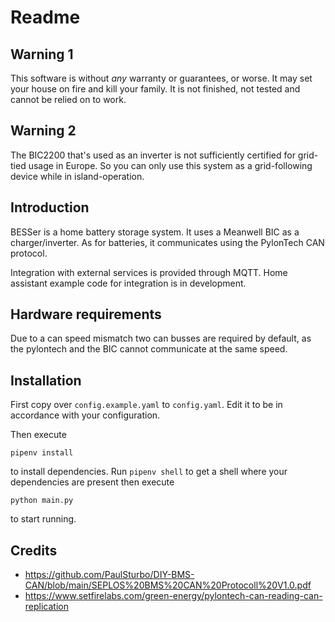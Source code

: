 Readme
======
Warning 1
---------
This software is without *any* warranty or guarantees, or worse. It may set your house on fire and kill your family. It is not finished, not tested and cannot be relied on to work.

Warning 2
---------
The BIC2200 that's used as an inverter is not sufficiently certified for grid-tied usage in Europe. So you can only use this system as a grid-following device while in island-operation.

Introduction
------------
BESSer is a home battery storage system. It uses a Meanwell BIC as a charger/inverter. As for batteries, it communicates using the PylonTech CAN protocol. 

Integration with external services is provided through MQTT. Home assistant example code for integration is in development. 

Hardware requirements
---------------------
Due to a can speed mismatch two can busses are required by default, as the pylontech and the BIC cannot communicate at the same speed. 

Installation
------------
First copy over ```config.example.yaml``` to ```config.yaml```. Edit it to be in accordance with your configuration.

Then execute 

```pipenv install```

to install dependencies. Run ```pipenv shell``` to get a shell where your dependencies are present then execute

```python main.py``` 

to start running. 


Credits
-------
- https://github.com/PaulSturbo/DIY-BMS-CAN/blob/main/SEPLOS%20BMS%20CAN%20Protocoll%20V1.0.pdf
- https://www.setfirelabs.com/green-energy/pylontech-can-reading-can-replication
